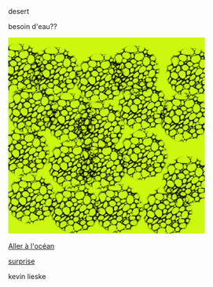 desert

besoin d'eau??

![desert](desert.png)

[Aller à l'océan](ocean.md)

[surprise](game-over.md)

kevin lieske